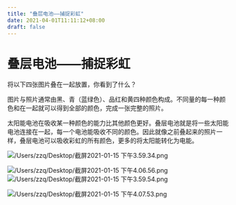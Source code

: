 ```yaml
---
title: "叠层电池——捕捉彩虹"
date: 2021-04-01T11:11:12+08:00
draft: false
---
```


叠层电池——捕捉彩虹
===========================

将以下四张图片叠在一起放置，你看到了什么？

图片与照片通常由黑、青（蓝绿色）、品红和黄四种颜色构成。不同量的每一种颜色和在一起就可以得到全部的颜色，完成一张完整的照片。

太阳能电池在吸收某一种颜色的能力比其他颜色更好。叠层电池就是将一些太阳能电池连接在一起，每一个电池能吸收不同的颜色。因此就像之前叠起来的照片一样，叠层电池可以吸收彩虹的所有颜色，更多的将太阳能转化为电能。

 

![/Users/zzq/Desktop/截屏2021-01-15 下午3.59.34.png](file:///C:/Users/asus/AppData/Local/Temp/msohtmlclip1/01/clip_image002.png)

![/Users/zzq/Desktop/截屏2021-01-15 下午4.06.56.png](file:///C:/Users/asus/AppData/Local/Temp/msohtmlclip1/01/clip_image004.png)![/Users/zzq/Desktop/截屏2021-01-15 下午3.59.54.png](file:///C:/Users/asus/AppData/Local/Temp/msohtmlclip1/01/clip_image006.png)

![/Users/zzq/Desktop/截屏2021-01-15 下午4.07.53.png](file:///C:/Users/asus/AppData/Local/Temp/msohtmlclip1/01/clip_image008.png)